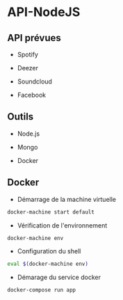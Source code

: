 # API-NodeJS

## API prévues

- Spotify

- Deezer

- Soundcloud

- Facebook


## Outils

- Node.js

- Mongo

- Docker

## Docker

- Démarrage de la machine virtuelle

```bash
docker-machine start default
```

- Vérification de l'environnement

```bash
docker-machine env
```

- Configuration du shell

```bash
eval $(docker-machine env)
```

- Démarage du service docker

```bash
docker-compose run app
```

